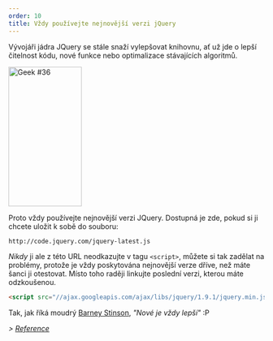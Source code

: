 ```yaml
---
order: 10
title: Vždy používejte nejnovější verzi jQuery
---
```


Vývojáři jádra JQuery se stále snaží vylepšovat knihovnu, ať už jde o lepší čitelnost kódu, nové funkce nebo optimalizace stávajících algoritmů.

<div class="img-right">
  <img id="geek-36" class="icos-geek" src="http://browserdiet.com/en/assets/img/36.png" alt="Geek #36" width="144" height="275" />
</div>

Proto vždy používejte nejnovější verzi JQuery. Dostupná je zde, pokud si ji chcete uložit k sobě do souboru:

```html
http://code.jquery.com/jquery-latest.js
```

_Nikdy_ ji ale z této URL neodkazujte v tagu `<script>`, můžete si tak zadělat na problémy, protože je vždy poskytována nejnovější verze
dříve, než máte šanci ji otestovat. Místo toho raději linkujte poslední verzi, kterou máte odzkoušenou.

```html
<script src="//ajax.googleapis.com/ajax/libs/jquery/1.9.1/jquery.min.js"></script>
```

Tak, jak říká moudrý [Barney Stinson](/img/new-is-always-better.gif), *"Nové je vždy lepší"* :P

*> [Reference](https://github.com/zenorocha/browser-diet/wiki/References#always-use-the-latest-version-of-jquery)*
